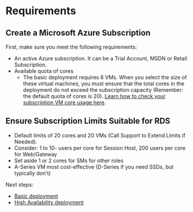 # Requirements
## Create a Microsoft Azure Subscription
First, make sure you meet the following requirements:

* An active Azure subscription. It can be a Trial Account, MSDN or Retail Subscription.
* Available quota of cores
  * The basic deployment requires 6 VMs. When you select the size of these virtual machines, you must ensure that the total cores in the deployment do not exceed the subscription capacity (Remember: the default quota of cores is 20). [Learn how to check your subscription VM core usage here](https://blogs.msdn.microsoft.com/madan/2016/10/25/check-azure-resource-manager-arm-vm-core-storage-usage-using-powershell/).
  
## Ensure Subscription Limits Suitable for RDS
* Default limits of 20 cores and 20 VMs (Call Support to Extend Limits if Needed).
* Consider: 1 to 10- users per core for Session Host, 200 users per core for Web/Gateway
* Set aside 1 or 2 cores for SMs for other roles
* A-Series VM most cost-effective (D-Series if you need SSDs, but typically don’t)


Next steps:
* [Basic deployment](./Deployment-basic.md)
* [High Availability deployment](./Deployment-HA.md)
